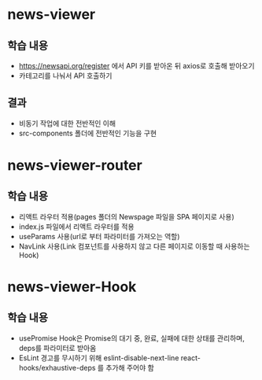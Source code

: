 # news-viewer

## 학습 내용
- https://newsapi.org/register 에서 API 키를 받아온 뒤 axios로 호출해 받아오기
- 카테고리를 나눠서 API 호출하기

## 결과
- 비동기 작업에 대한 전반적인 이해
- src-components 폴더에 전반적인 기능을 구현

# news-viewer-router

## 학습 내용
- 리액트 라우터 적용(pages 폴더의 Newspage 파일을 SPA 페이지로 사용)
- index.js 파일에서 리액트 라우터를 적용
- useParams 사용(url로 부터 파라미터를 가져오는 역할)
- NavLink 사용(Link 컴포넌트를 사용하지 않고 다른 페이지로 이동할 때 사용하는 Hook)

# news-viewer-Hook

## 학습 내용
- usePromise Hook은 Promise의 대기 중, 완료, 실패에 대한 상태를 관리하며, deps를 파라미터로 받아옴
- EsLint 경고를 무시하기 위해 eslint-disable-next-line react-hooks/exhaustive-deps 를 추가해 주어야 함
